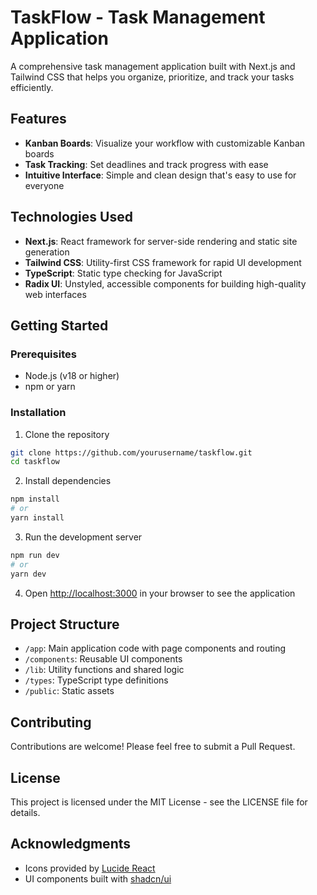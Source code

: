 # TaskFlow - Task Management Application

A comprehensive task management application built with Next.js and Tailwind CSS that helps you organize, prioritize, and track your tasks efficiently.

## Features

- **Kanban Boards**: Visualize your workflow with customizable Kanban boards
- **Task Tracking**: Set deadlines and track progress with ease
- **Intuitive Interface**: Simple and clean design that's easy to use for everyone

## Technologies Used

- **Next.js**: React framework for server-side rendering and static site generation
- **Tailwind CSS**: Utility-first CSS framework for rapid UI development
- **TypeScript**: Static type checking for JavaScript
- **Radix UI**: Unstyled, accessible components for building high-quality web interfaces

## Getting Started

### Prerequisites

- Node.js (v18 or higher)
- npm or yarn

### Installation

1. Clone the repository
```bash
git clone https://github.com/yourusername/taskflow.git
cd taskflow
```

2. Install dependencies
```bash
npm install
# or
yarn install
```

3. Run the development server
```bash
npm run dev
# or
yarn dev
```

4. Open [http://localhost:3000](http://localhost:3000) in your browser to see the application

## Project Structure

- `/app`: Main application code with page components and routing
- `/components`: Reusable UI components
- `/lib`: Utility functions and shared logic
- `/types`: TypeScript type definitions
- `/public`: Static assets

## Contributing

Contributions are welcome! Please feel free to submit a Pull Request.

## License

This project is licensed under the MIT License - see the LICENSE file for details.

## Acknowledgments

- Icons provided by [Lucide React](https://lucide.dev/)
- UI components built with [shadcn/ui](https://ui.shadcn.com/) 